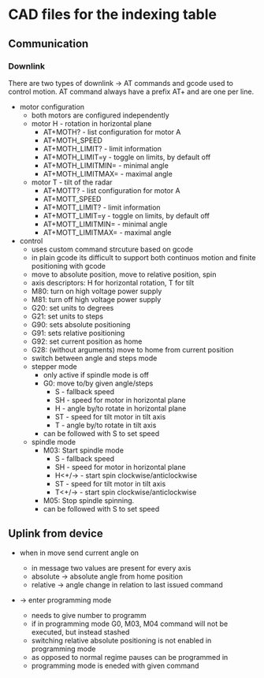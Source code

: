 # CAD files for the indexing table

## Communication

### Downlink
There are two types of downlink -> AT commands and gcode used to control motion. AT command always have a prefix AT+ and are one per line.

* motor configuration
	* both motors are configured independently
	* motor H - rotation in horizontal plane
		* AT+MOTH? - list configuration for motor A
		* AT+MOTH_SPEED
		* AT+MOTH_LIMIT? - limit information
		* AT+MOTH_LIMIT=y - toggle on limits, by default off
		* AT+MOTH_LIMITMIN=<int> - minimal angle
		* AT+MOTH_LIMITMAX=<int> - maximal angle
	* motor T - tilt of the radar
		* AT+MOTT? - list configuration for motor A
		* AT+MOTT_SPEED
		* AT+MOTT_LIMIT? - limit information
		* AT+MOTT_LIMIT=y - toggle on limits, by default off
		* AT+MOTT_LIMITMIN=<int> - minimal angle
		* AT+MOTT_LIMITMAX=<int> - maximal angle
* control
	* uses custom command strcuture based on gcode
	* in plain gcode its difficult to support both continuos motion and finite positioning with gcode
	* move to absolute position, move to relative position, spin
	* axis descriptors: H for horizontal rotation, T for tilt
	* M80: turn on high voltage power supply
	* M81: turn off high voltage power supply
	* G20: set units to degrees
	* G21: set units to steps
	* G90: sets absolute positioning
	* G91: sets relative positioning
	* G92: set current position as home
	* G28: (without arguments) move to home from current position
	* switch between angle and steps mode
	* stepper mode
		* only active if spindle mode is off
		* G0: move to/by given angle/steps
			* S<SPEED> - fallback speed
			* SH<SPEED> - speed for motor in horizontal plane
			* H - angle by/to rotate in horizontal plane
			* ST<SPEED> - speed for tilt motor in tilt axis
			* T - angle by/to rotate in tilt axis
		* can be followed with S<rpm> to set speed
	* spindle mode
		* M03:  Start spindle mode
			* S<SPEED> - fallback speed
			* SH<SPEED> - speed for motor in horizontal plane
			* H<+/-> - start spin clockwise/anticlockwise
			* ST<SPEED> - speed for tilt motor in tilt axis
			* T<+/-> - start spin clockwise/anticlockwise
		* M05:  Stop spindle spinning.
		* can be followed with S<rpm> to set speed


## Uplink from device
* when in move send current angle on
	* in message two values are present for every axis
	* absolute -> absolute angle from home position
	* relative -> angle change in relation to last issued command


* -> enter programming mode
	* needs to give number to programm
	* if in programming mode G0, M03, M04 command will not be executed, but instead stashed
	* switching relative absolute positioning is not enabled in programming mode
	* as opposed to normal regime pauses can be programmed in
	* programming mode is eneded with given command
